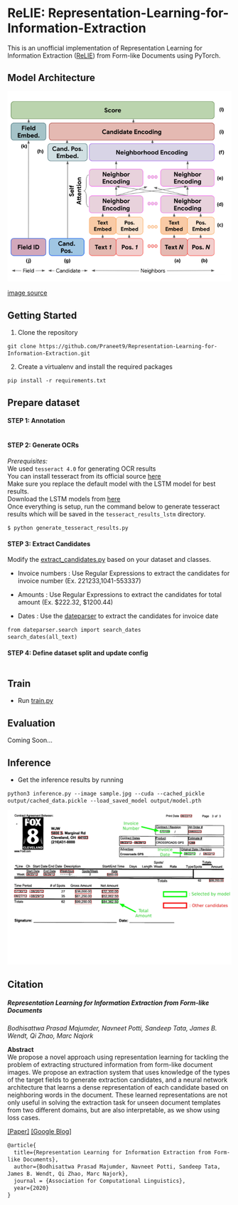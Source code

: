 # ReLIE: Representation-Learning-for-Information-Extraction
This is an unofficial implementation of Representation Learning for Information Extraction ([ReLIE](https://research.google/pubs/pub49122/)) from Form-like Documents using PyTorch.

## Model Architecture

![Architecture](./assets/images/scoring_network.png)

[image source](https://storage.googleapis.com/pub-tools-public-publication-data/pdf/59f3bb33216eae711b36f3d8b3ee3cc67058803f.pdf)

## Getting Started

1. Clone the repository
```
git clone https://github.com/Praneet9/Representation-Learning-for-Information-Extraction.git
```
2. Create a virtualenv and install the required packages
```
pip install -r requirements.txt
```


## Prepare dataset

#### STEP 1: Annotation  
```
```
#### STEP 2: Generate OCRs
*Prerequisites:*  
We used `tesseract 4.0` for generating OCR results  
You can install tesseract from its official source [here](https://github.com/tesseract-ocr/tesseract)  
Make sure you replace the default model with the LSTM model for best results.  
Download the LSTM models from [here](https://github.com/tesseract-ocr/tessdata)  
Once everything is setup, run the command below to generate tesseract results
which will be saved in the `tesseract_results_lstm` directory.
```
$ python generate_tesseract_results.py
```
#### STEP 3: Extract Candidates
Modify the [extract_candidates.py](utils/extract_candidates.py) based on your dataset and classes.
* Invoice numbers : Use Regular Expressions to extract the candidates for invoice number (Ex. 221233,1041-553337)

* Amounts : Use Regular Expressions to extract the candidates for total amount (Ex. $222.32, $1200.44) 
* Dates : Use the [dateparser](https://github.com/scrapinghub/dateparser) to extract the candidates for invoice date
```
from dateparser.search import search_dates
search_dates(all_text)
```

#### STEP 4: Define dataset split and update config
```
```

## Train
* Run [train.py](train.py)

## Evaluation
Coming Soon...
## Inference
* Get the inference results by running
```
python3 inference.py --image sample.jpg --cuda --cached_pickle output/cached_data.pickle --load_saved_model output/model.pth
```
![output](./assets/images/invoice_vis.jpg)
## Citation

##### Representation Learning for Information Extraction from Form-like Documents
_Bodhisattwa Prasad Majumder, Navneet Potti, Sandeep Tata, James B. Wendt, Qi Zhao, Marc Najork_ <br>

**Abstract** <br>
We propose a novel approach using representation learning for tackling the problem of extracting structured information from form-like
document images. We propose an extraction
system that uses knowledge of the types of the
target fields to generate extraction candidates,
and a neural network architecture that learns a
dense representation of each candidate based
on neighboring words in the document. These
learned representations are not only useful in
solving the extraction task for unseen document templates from two different domains,
but are also interpretable, as we show using
loss cases.

[[Paper]](https://storage.googleapis.com/pub-tools-public-publication-data/pdf/59f3bb33216eae711b36f3d8b3ee3cc67058803f.pdf) [[Google Blog]](https://ai.googleblog.com/2020/06/extracting-structured-data-from.html) 

```
@article{
  title={Representation Learning for Information Extraction from Form-like Documents},
  author={Bodhisattwa Prasad Majumder, Navneet Potti, Sandeep Tata, James B. Wendt, Qi Zhao, Marc Najork},
  journal = {Association for Computational Linguistics},
  year={2020}
}
```